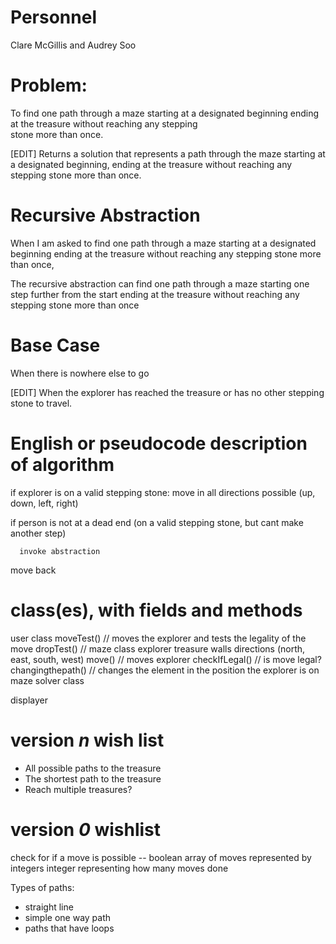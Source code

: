 # Personnel
   Clare McGillis and Audrey Soo

# Problem:
   To find one path through a maze starting at a designated beginning ending at the treasure without reaching any stepping       
   stone more than once.
   
   [EDIT] Returns a solution that represents a path through the maze starting at a designated beginning, ending at the treasure without reaching any stepping stone more than once.
   
# Recursive Abstraction
   When I am asked to 
   find one path through a maze starting at a designated beginning ending at the treasure without reaching any stepping stone more than once,
      
   The recursive abstraction can
     find one path through a maze starting one step further from the start ending at the treasure without reaching any stepping stone more than once

# Base Case
   When there is nowhere else to go
   
   [EDIT] When the explorer has reached the treasure or has no other stepping stone to travel.

# English or pseudocode description of algorithm
   if explorer is on a valid stepping stone:
   move in all directions possible (up, down, left, right)
   
   if person is not at a dead end (on a valid stepping stone, but cant make another step)
   
      invoke abstraction
      
   move back

# class(es), with fields and methods
   user class
      moveTest() // moves the explorer and tests the legality of the move
      dropTest() // 
   maze class
      explorer
      treasure
      walls
      directions (north, east, south, west)
      move() // moves explorer
      checkIfLegal() // is move legal?
      changingthepath() // changes the element in the position the explorer is on
   maze solver class
   
   displayer
      
   

# version *n* wish list
   - All possible paths to the treasure
   - The shortest path to the treasure
   - Reach multiple treasures?
# version *0* wishlist
   check for if a move is possible -- boolean
   array of moves represented by integers
   integer representing how many moves done
   
   Types of paths:
   - straight line
   - simple one way path
   - paths that have loops
   
